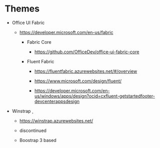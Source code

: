 # Themes

*   Office UI Fabric

    *   https://developer.microsoft.com/en-us/fabric

        *   Fabric Core

            *   https://github.com/OfficeDev/office-ui-fabric-core

        *   Fluent Fabric

            *   https://fluentfabric.azurewebsites.net/#/overview

            *   https://www.microsoft.com/design/fluent/
            
            *   https://developer.microsoft.com/en-us/windows/apps/design?ocid=cxfluent-getstartedfooter-devcenterappsdesign


*   Winstrap
¸
    *   https://winstrap.azurewebsites.net/

    *   discontinued

    *   Boostrap 3 based
